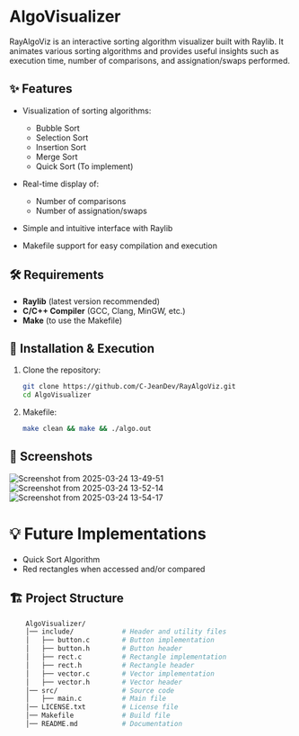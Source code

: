 # AlgoVisualizer 

RayAlgoViz is an interactive sorting algorithm visualizer built with Raylib. It animates various sorting algorithms and provides useful insights such as execution time, number of comparisons, and assignation/swaps performed.

## ✨ Features

- Visualization of sorting algorithms:
  - Bubble Sort
  - Selection Sort
  - Insertion Sort
  - Merge Sort 
  - Quick Sort (To implement)
- Real-time display of:
  - Number of comparisons
  - Number of assignation/swaps

- Simple and intuitive interface with Raylib
- Makefile support for easy compilation and execution

## 🛠 Requirements

- **Raylib** (latest version recommended)
- **C/C++ Compiler** (GCC, Clang, MinGW, etc.)
- **Make** (to use the Makefile)

## 🚀 Installation & Execution

1. Clone the repository:
   ```bash
   git clone https://github.com/C-JeanDev/RayAlgoViz.git
   cd AlgoVisualizer
2. Makefile:
     ```bash
     make clean && make && ./algo.out

## 📸 Screenshots
![Screenshot from 2025-03-24 13-49-51](https://github.com/user-attachments/assets/51476fd6-e884-4fe4-aed8-61b84167ca26)
![Screenshot from 2025-03-24 13-52-14](https://github.com/user-attachments/assets/8224ff8c-c2cb-432f-b434-dae00e13d63d)
![Screenshot from 2025-03-24 13-54-17](https://github.com/user-attachments/assets/6423e206-91e2-4e78-93b4-c47381139851)

# 💡 Future Implementations
  - Quick Sort Algorithm
  - Red rectangles when accessed and/or compared

## 🏗 Project Structure

  ```bash
      AlgoVisualizer/
      │── include/            # Header and utility files
      │   ├── button.c        # Button implementation
      │   ├── button.h        # Button header
      │   ├── rect.c          # Rectangle implementation
      │   ├── rect.h          # Rectangle header
      │   ├── vector.c        # Vector implementation
      │   ├── vector.h        # Vector header
      │── src/                # Source code
      │   ├── main.c          # Main file
      │── LICENSE.txt         # License file
      │── Makefile            # Build file
      │── README.md           # Documentation
